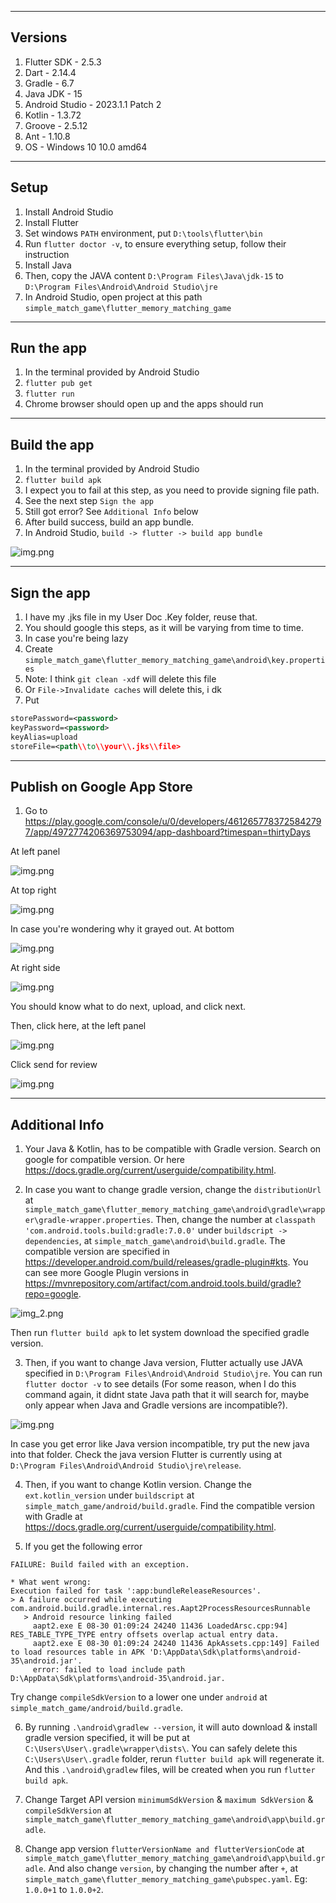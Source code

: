 ---------
Versions
---------
1. Flutter SDK - 2.5.3 
2. Dart - 2.14.4
3. Gradle - 6.7
4. Java JDK - 15
5. Android Studio - 2023.1.1 Patch 2
6. Kotlin - 1.3.72
7. Groove - 2.5.12
8. Ant - 1.10.8
9. OS - Windows 10 10.0 amd64

--------
Setup
--------
1. Install Android Studio
2. Install Flutter
3. Set windows `PATH` environment, put `D:\tools\flutter\bin`
4. Run `flutter doctor -v`, to ensure everything setup, follow their instruction
5. Install Java 
6. Then, copy the JAVA content `D:\Program Files\Java\jdk-15` to `D:\Program Files\Android\Android Studio\jre`
7. In Android Studio, open project at this path `simple_match_game\flutter_memory_matching_game`

-------
Run the app
-------
1. In the terminal provided by Android Studio
2. `flutter pub get`
3. `flutter run`
4. Chrome browser should open up and the apps should run

------
Build the app
------
1. In the terminal provided by Android Studio
2. `flutter build apk`
3. I expect you to fail at this step, as you need to provide signing file path.
4. See the next step `Sign the app`
5. Still got error? See `Additional Info` below
6. After build success, build an app bundle.
7. In Android Studio, `build -> flutter -> build app bundle`

![img.png](images/img_3.png)

------
Sign the app
------
1. I have my .jks file in my User Doc .Key folder, reuse that.
2. You should google this steps, as it will be varying from time to time.
3. In case you're being lazy
4. Create `simple_match_game\flutter_memory_matching_game\android\key.properties`
5. Note: I think `git clean -xdf` will delete this file
6. Or `File->Invalidate caches` will delete this, i dk
7. Put
```xml
storePassword=<password>
keyPassword=<password>
keyAlias=upload
storeFile=<path\\to\\your\\.jks\\file>
```

------
Publish on Google App Store
------
1. Go to https://play.google.com/console/u/0/developers/4612657783725842797/app/4972774206369753094/app-dashboard?timespan=thirtyDays

At left panel

![img.png](image/img_4.png)

At top right

![img.png](image/img_5.png)

In case you're wondering why it grayed out. At bottom

![img.png](image/img_6.png)

At right side

![img.png](image/img_7.png)

You should know what to do next, upload, and click next.

Then, click here, at the left panel

![img.png](image/img_8.png)

Click send for review

![img.png](image/img_9.png)


--------
Additional Info
--------
1. Your Java & Kotlin, has to be compatible with Gradle version. Search on google for compatible version.
Or here https://docs.gradle.org/current/userguide/compatibility.html.

2. In case you want to change gradle version, change the `distributionUrl` at 
`simple_match_game\flutter_memory_matching_game\android\gradle\wrapper\gradle-wrapper.properties`. 
Then, change the number at `classpath 'com.android.tools.build:gradle:7.0.0'` under 
`buildscript -> dependencies`, at `simple_match_game\android\build.gradle`. The compatible version
are specified in https://developer.android.com/build/releases/gradle-plugin#kts. You can see more
Google Plugin versions in https://mvnrepository.com/artifact/com.android.tools.build/gradle?repo=google.

![img_2.png](image/img_2.png)

Then run `flutter build apk` to let system download 
the specified gradle version.

3. Then, if you want to change Java version, Flutter actually use JAVA specified in 
`D:\Program Files\Android\Android Studio\jre`. You can run `flutter doctor -v` to see details 
(For some reason, when I do this command again, it didnt state Java path that it will search for, 
maybe only appear when Java and Gradle versions are incompatible?).

![img.png](image/img.png)

In case you get error like Java version incompatible, try put the new java into that folder.
Check the java version Flutter is currently using at `D:\Program Files\Android\Android Studio\jre\release`.

4. Then, if you want to change Kotlin version. Change the `ext.kotlin_version` under `buildscript`
at `simple_match_game/android/build.gradle`. Find the compatible version with Gradle at
https://docs.gradle.org/current/userguide/compatibility.html.

5. If you get the following error
```
FAILURE: Build failed with an exception.

* What went wrong:
Execution failed for task ':app:bundleReleaseResources'.
> A failure occurred while executing com.android.build.gradle.internal.res.Aapt2ProcessResourcesRunnable
   > Android resource linking failed
     aapt2.exe E 08-30 01:09:24 24240 11436 LoadedArsc.cpp:94] RES_TABLE_TYPE_TYPE entry offsets overlap actual entry data.
     aapt2.exe E 08-30 01:09:24 24240 11436 ApkAssets.cpp:149] Failed to load resources table in APK 'D:\AppData\Sdk\platforms\android-35\android.jar'.
     error: failed to load include path D:\AppData\Sdk\platforms\android-35\android.jar.
```
Try change `compileSdkVersion` to a lower one under `android` at `simple_match_game/android/build.gradle`.

6. By running `.\android\gradlew --version`, it will auto download & install gradle version specified, 
it will be put at `C:\Users\User\.gradle\wrapper\dists\`. You can safely delete this `C:\Users\User\.gradle`
folder, rerun `flutter build apk` will regenerate it. And this `.\android\gradlew` files, will be 
created when you run `flutter build apk`.

7. Change Target API version `minimumSdkVersion` & `maximum SdkVersion` & `compileSdkVersion` at 
`simple_match_game\flutter_memory_matching_game\android\app\build.gradle`.

8. Change app version `flutterVersionName and flutterVersionCode` at 
`simple_match_game\flutter_memory_matching_game\android\app\build.gradle`. And also change `version`, 
by changing the number after `+`, at `simple_match_game\flutter_memory_matching_game\pubspec.yaml`. 
Eg: `1.0.0+1` to `1.0.0+2`.


